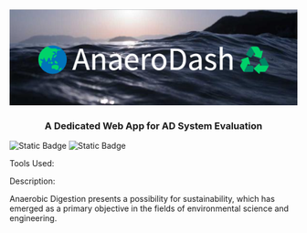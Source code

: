 <img src="utility/images/banner.png">
<h3 align="center">A Dedicated Web App for AD System Evaluation</h3>

![Static Badge](https://img.shields.io/badge/AnaeroDash-v_1.1-darkgreen)
![Static Badge](https://img.shields.io/badge/Python_3.10.12-%233776AB?style=plastic&logo=python&logoColor=%23E6DB3D&labelColor=%230072B2&color=%23757979)

Tools Used:

Description:

Anaerobic Digestion presents a possibility for sustainability, which has emerged as a primary objective in the fields of environmental science and engineering.
